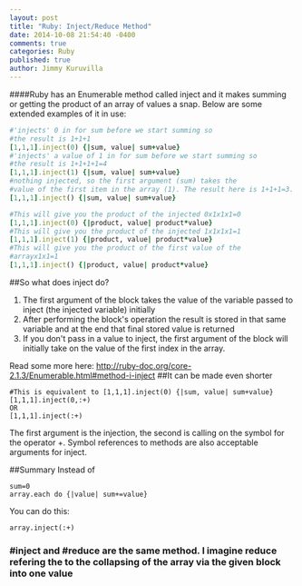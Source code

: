 ```yaml
---
layout: post
title: "Ruby: Inject/Reduce Method"
date: 2014-10-08 21:54:40 -0400
comments: true
categories: Ruby 
published: true
author: Jimmy Kuruvilla
---
```


####Ruby has an Enumerable method called inject and it makes summing or getting the product of an array of values a snap. Below are some extended examples of it in use:


```ruby
#'injects' 0 in for sum before we start summing so 
#the result is 1+1+1
[1,1,1].inject(0) {|sum, value| sum+value} 
#'injects' a value of 1 in for sum before we start summing so 
#the result is 1+1+1+1=4
[1,1,1].inject(1) {|sum, value| sum+value} 
#nothing injected, so the first argument (sum) takes the 
#value of the first item in the array (1). The result here is 1+1+1=3. 
[1,1,1].inject() {|sum, value| sum+value} 

#This will give you the product of the injected 0x1x1x1=0
[1,1,1].inject(0) {|product, value| product*value} 
#This will give you the product of the injected 1x1x1x1=1
[1,1,1].inject(1) {|product, value| product*value} 
#This will give you the product of the first value of the
#arrayx1x1=1
[1,1,1].inject() {|product, value| product*value} 
```
##So what does inject do?
1. The first argument of the block takes the value of the variable passed to inject (the injected variable) initially
2. After performing the block's operation the result is stored in that same variable and at the end that final stored value is returned
3. If you don't pass in a value to inject, the first argument of the block will initially take on the value of the first index in the array. 

Read some more here: http://ruby-doc.org/core-2.1.3/Enumerable.html#method-i-inject
##It can be made even shorter

```
#This is equivalent to [1,1,1].inject(0) {|sum, value| sum+value} 
[1,1,1].inject(0,:+) 
OR
[1,1,1].inject(:+) 
```
The first argument is the injection, the second is calling on the symbol for the operator +. Symbol references to methods are also acceptable arguments for inject.

##Summary
Instead of 
```
sum=0
array.each do {|value| sum+=value}
```

You can do this:

```
array.inject(:+)
```

### #inject and #reduce are the same method. I imagine reduce refering the to the collapsing of the array via the given block into one value